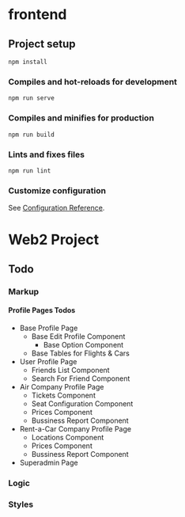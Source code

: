 # frontend

## Project setup

```
npm install
```

### Compiles and hot-reloads for development

```
npm run serve
```

### Compiles and minifies for production

```
npm run build
```

### Lints and fixes files

```
npm run lint
```

### Customize configuration

See [Configuration Reference](https://cli.vuejs.org/config/).

# Web2 Project

## Todo

### Markup

#### Profile Pages Todos

- Base Profile Page
  - Base Edit Profile Component
    - Base Option Component
  - Base Tables for Flights & Cars
- User Profile Page
  - Friends List Component
  - Search For Friend Component
- Air Company Profile Page
  - Tickets Component
  - Seat Configuration Component
  - Prices Component
  - Bussiness Report Component
- Rent-a-Car Company Profile Page
  - Locations Component
  - Prices Component
  - Bussiness Report Component
- Superadmin Page

### Logic

### Styles
